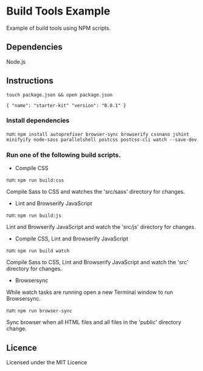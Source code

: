 # Build Tools Example

Example of build tools using NPM scripts.

## Dependencies

Node.js

## Instructions

`touch package.json && open package.json`

`{
	"name": "starter-kit"
	"version": "0.0.1"
}`

### Install dependencies

run: `npm install autoprefixer browser-sync browserify cssnano jshint minifyify node-sass parallelshell postcss postcss-cli watch --save-dev`

### Run one of the following build scripts.

* Compile CSS

run: `npm run build:css`

Compile Sass to CSS and watches the 'src/sass' directory for changes.

* Lint and Browserify JavaScript

run: `npm run build:js`

Lint and Browserify JavaScript and watch the 'src/js' directory for changes.

* Compile CSS, Lint and Browserify JavaScript

run: `npm run build watch`

Compile Sass to CSS, Lint and Browserify JavaScript and watch the 'src' directory for changes.

* Browsersync

While watch tasks are running open a new Terminal window to run Browsersync.

run: `npm run browser-sync`

Sync browser when all HTML files and all files in the 'public' directory change.

## Licence

Licensed under the MIT Licence
